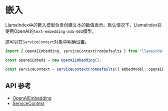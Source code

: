 # 嵌入

LlamaIndex中的嵌入模型负责创建文本的数值表示。默认情况下，LlamaIndex将使用OpenAI的`text-embedding-ada-002`模型。

这可以在`ServiceContext`对象中明确设置。

```typescript
import { OpenAIEmbedding, serviceContextFromDefaults } from "llamaindex";

const openaiEmbeds = new OpenAIEmbedding();

const serviceContext = serviceContextFromDefaults({ embedModel: openaiEmbeds });
```

## API 参考

- [OpenAIEmbedding](../../api/classes/OpenAIEmbedding.md)
- [ServiceContext](../../api/interfaces/ServiceContext.md)

